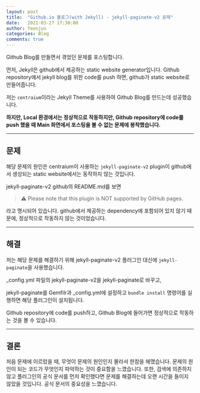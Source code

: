 ```yaml
---
layout: post
title:  "Github.io 블로그(with Jekyll) - jekyll-paginate-v2 문제"
date:   2021-03-27 17:30:00
author: Yeonjun
categories: Blog
comments: true
---
```


Github Blog를 만들면서 겪었던 문제를 포스팅합니다.

먼저, Jekyll은 github에서 제공하는 static website generator입니다. Github repository에서 jekyll blog를 위한 code를 push 하면, github가 static website로 만들어줍니다.

저는 `centraium`이라는 Jekyll Theme를 사용하여 Github Blog를 만드는데 성공했습니다.

**하지만, Local 환경에서는 정상적으로 작동하지만, Github repository에 code를 push 했을 때 Main 화면에서 포스팅을 볼 수 없는 문제에 봉착했습니다.**

---
## 문제
해당 문제의 원인은 centraium이 사용하는 `jekyll-paginate-v2` plugin이 github에서 생성되는 static website에서는 동작하지 않는 것입니다.

jekyll-paginate-v2 github의 README.md를 보면 
> ⚠️ Please note that this plugin is NOT supported by GitHub pages. 

라고 명시되어 있습니다. github에서 제공하는 dependency에 포함되어 있지 않기 때문에, 정상적으로 작동하지 않는 것이었습니다.

---
## 해결

저는 해당 문제를 해결하기 위해 jekyll-paginate-v2 플러그인 대신에 `jekyll-paginate`을 사용했습니다.

_config.yml 파일의 jekyll-paginate-v2을 jekyll-paginate로 바꾸고, 

jekyll-paginate를 Gemfilr과 _config.yml에 설정하고 `bundle install` 명령어를 실행하면 해당 플러그인이 설치됩니다.

Github repository에 code를 push하고, Github Blog에 들어가면 정상적으로 작동하는 것을 볼 수 있습니다.

---
## 결론
처음 문제에 이르렀을 때, 무엇이 문제의 원인인지 몰라서 한참을 헤맸습니다. 문제의 원인이 되는 코드가 무엇인지 파악하는 것이 중요함을 느꼈습니다. 또한, 검색에 의존하지 않고 플러그인의 공식 문서를 먼저 확인했다면 문제를 해결하는데 오랜 시간을 들이지 않았을 것입니다. 공식 문서의 중요성을 느꼈습니다.